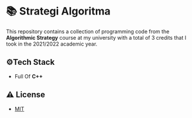 # 📚 Strategi Algoritma

This repository contains a collection of programming code from the **Algorithmic Strategy** course at my university with a total of 3 credits that I took in the 2021/2022 academic year.


## ⚙️Tech Stack

- Full Of **C++**


## ⚠️ License

- [MIT](https://choosealicense.com/licenses/mit/)
